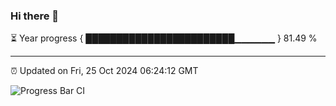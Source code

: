 ### Hi there 👋

⏳ Year progress { ████████████████████████▁▁▁▁▁▁ } 81.49 %

---

⏰ Updated on Fri, 25 Oct 2024 06:24:12 GMT

![Progress Bar CI](https://github.com/liununu/liununu/workflows/Progress%20Bar%20CI/badge.svg)
